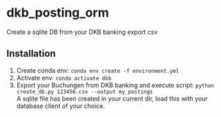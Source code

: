 # dkb_posting_orm
Create a sqlite DB from your DKB banking export csv

## Installation

1. Create conda env: `conda env create -f environment.yml`
2. Activate env: `conda activate dkb`
3. Export your Buchungen from DKB banking and execute script: `python create_db.py 123456.csv --output my_postings`  
A sqlite file has been created in your current dir, load this with your database client of your choice.
